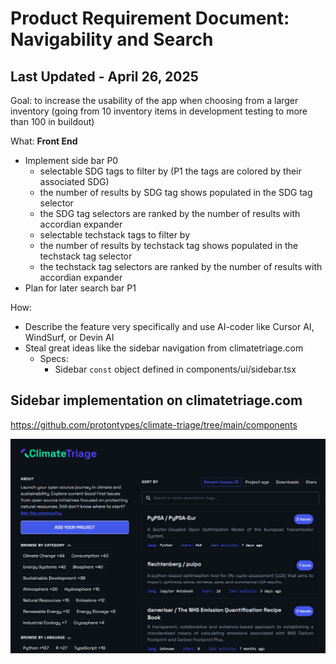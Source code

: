 # Product Requirement Document: Navigability and Search

## Last Updated - April 26, 2025

Goal: to increase the usability of the app when choosing from a larger inventory (going from 10 inventory items in development testing to more than 100 in buildout)

What:
**Front End**
- Implement side bar P0
  - selectable SDG tags to filter by (P1 the tags are colored by their associated SDG)
  - the number of results by SDG tag shows populated in the SDG tag selector
  - the SDG tag selectors are ranked by the number of results with accordian expander
  - selectable techstack tags to filter by
  - the number of results by techstack tag shows populated in the techstack tag selector
  - the techstack tag selectors are ranked by the number of results with accordian expander
- Plan for later search bar P1

How: 
- Describe the feature very specifically and use AI-coder like Cursor AI, WindSurf, or Devin AI
- Steal great ideas like the sidebar navigation from climatetriage.com
  - Specs:
    - Sidebar `const` object defined in components/ui/sidebar.tsx

## Sidebar implementation on climatetriage.com
https://github.com/protontypes/climate-triage/tree/main/components

![Sidebar Example](design\climate_triage_design_prototype.png)
